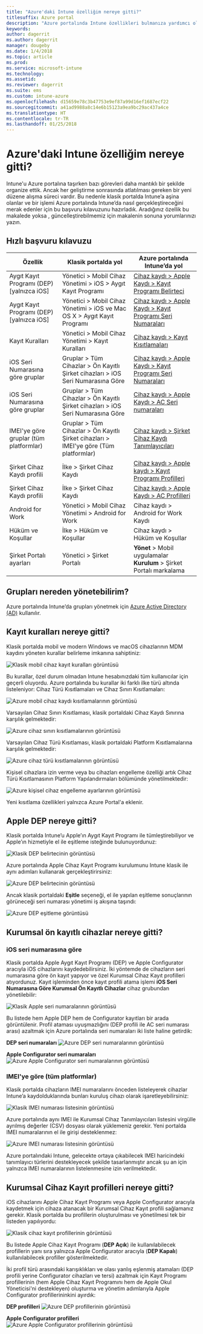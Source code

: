 ```yaml
---
title: "Azure'daki Intune özelliğim nereye gitti?"
titlesuffix: Azure portal
description: "Azure portalında Intune özellikleri bulmanıza yardımcı olur.”"
keywords: 
author: dagerrit
ms.author: dagerrit
manager: dougeby
ms.date: 1/4/2018
ms.topic: article
ms.prod: 
ms.service: microsoft-intune
ms.technology: 
ms.assetid: 
ms.reviewer: dagerrit
ms.suite: ems
ms.custom: intune-azure
ms.openlocfilehash: d15659e78c3b47753e9ef87a99d16ef1687ecf22
ms.sourcegitcommit: a41ad9988a8c14e6b15123a9ea9bc29ac437a4ce
ms.translationtype: HT
ms.contentlocale: tr-TR
ms.lasthandoff: 01/25/2018
---
```

# <a name="where-did-my-intune-feature-go-in-azure"></a>Azure'daki Intune özelliğim nereye gitti?
Intune'u Azure portalına taşırken bazı görevleri daha mantıklı bir şekilde organize ettik. Ancak her geliştirme sonrasında atlatılması gereken bir yeni düzene alışma süreci vardır. Bu nedenle klasik portalda Intune’a aşina olanlar ve bir işlemi Azure portalında Intune’da nasıl gerçekleştireceğini merak edenler için bu başvuru kılavuzunu hazırladık. Aradığınız özellik bu makalede yoksa , güncelleştirebilmemiz için makalenin sonuna yorumlarınızı yazın.
## <a name="quick-reference-guide"></a>Hızlı başvuru kılavuzu
|Özellik |Klasik portalda yol|Azure portalında Intune’da yol|
|------------|---------------|---------------|
|Aygıt Kayıt Programı (DEP) [yalnızca iOS]|Yönetici > Mobil Cihaz Yönetimi > iOS > Aygıt Kayıt Programı|[Cihaz kaydı > Apple Kaydı > Kayıt Programı Belirteci](#where-did-apple-dep-go) |
|Aygıt Kayıt Programı (DEP) [yalnızca iOS]| Yönetici > Mobil Cihaz Yönetimi > iOS ve Mac OS X > Aygıt Kayıt Programı |[Cihaz kaydı > Apple Kaydı > Kayıt Programı Seri Numaraları](#where-did-apple-dep-go) |
|Kayıt Kuralları |Yönetici > Mobil Cihaz Yönetimi > Kayıt Kuralları|[Cihaz kaydı > Kayıt Kısıtlamaları](#where-did-enrollment-rules-go) |
|iOS Seri Numarasına göre gruplar |Gruplar > Tüm Cihazlar > Ön Kayıtlı Şirket cihazları > iOS Seri Numarasına Göre|[Cihaz kaydı > Apple Kaydı > Kayıt Programı Seri Numaraları](#where-did-corporate-pre-enrolled-devices-go) |
|iOS Seri Numarasına göre gruplar |Gruplar > Tüm Cihazlar > Ön Kayıtlı Şirket cihazları > iOS Seri Numarasına Göre| [Cihaz kaydı > Apple Kaydı > AC Seri numaraları](#where-did-corporate-pre-enrolled-devices-go)|
|IMEI'ye göre gruplar (tüm platformlar)| Gruplar > Tüm Cihazlar > Ön Kayıtlı Şirket cihazları > IMEI'ye göre (Tüm platformlar) | [Cihaz kaydı > Şirket Cihaz Kaydı Tanımlayıcıları](#by-imei-all-platforms)|
| Şirket Cihaz Kaydı profili| İlke > Şirket Cihaz Kaydı | [Cihaz kaydı > Apple kaydı > Kayıt Programı Profilleri](#where-did-corporate-pre-enrolled-devices-go) |
| Şirket Cihaz Kaydı profili | İlke > Şirket Cihaz Kaydı | [Cihaz kaydı > Apple Kaydı > AC Profilleri](#where-did-corporate-pre-enrolled-devices-go) |
| Android for Work | Yönetici > Mobil Cihaz Yönetimi > Android for Work | Cihaz kaydı > Android for Work Kaydı |
| Hüküm ve Koşullar | İlke > Hüküm ve Koşullar | Cihaz kaydı > Hüküm ve Koşullar |
Şirket Portalı ayarları|Yönetici > Şirket Portalı|**Yönet** > Mobil uygulamalar<br> **Kurulum** > Şirket Portalı markalama


## <a name="where-do-i-manage-groups"></a>Grupları nereden yönetebilirim?
Azure portalında Intune’da grupları yönetmek için [Azure Active Directory (AD)](https://docs.microsoft.com/azure/active-directory/active-directory-groups-create-azure-portal) kullanılır.

## <a name="where-did-enrollment-rules-go"></a>Kayıt kuralları nereye gitti?
Klasik portalda mobil ve modern Windows ve macOS cihazlarının MDM kaydını yöneten kurallar belirleme imkanına sahiptiniz:

![Klasik mobil cihaz kayıt kuralları görüntüsü](./media/01-classic-rules.png)

Bu kurallar, özel durum olmadan Intune hesabınızdaki tüm kullanıcılar için geçerli oluyordu. Azure portalında bu kurallar iki farklı ilke türü altında listeleniyor: Cihaz Türü Kısıtlamaları ve Cihaz Sınırı Kısıtlamaları:

![Azure mobil cihaz kaydı kısıtlamalarının görüntüsü](./media/02-azure-enroll-restrictions.png)

Varsayılan Cihaz Sınırı Kısıtlaması, klasik portaldaki Cihaz Kaydı Sınırına karşılık gelmektedir:

![Azure cihaz sınırı kısıtlamalarının görüntüsü](./media/03-azure-device-limit.png)

Varsayılan Cihaz Türü Kısıtlaması, klasik portaldaki Platform Kısıtlamalarına karşılık gelmektedir:

![Azure cihaz türü kısıtlamalarının görüntüsü](./media/04-azure-platform-restrictions.png)

Kişisel cihazlara izin verme veya bu cihazları engelleme özelliği artık Cihaz Türü Kısıtlamasının Platform Yapılandırmaları bölümünde yönetilmektedir:

![Azure kişisel cihaz engelleme ayarlarının görüntüsü](./media/05-azure-personal-block.png)

Yeni kısıtlama özellikleri yalnızca Azure Portal'a eklenir.

## <a name="where-did-apple-dep-go"></a>Apple DEP nereye gitti?
Klasik portalda Intune’u Apple’ın Aygıt Kayıt Programı ile tümleştirebiliyor ve Apple’ın hizmetiyle el ile eşitleme isteğinde bulunuyordunuz:

![Klasik DEP belirtecinin görüntüsü](./media/06-classic-dep-token.png)

Azure portalında Apple Cihaz Kayıt Programı kurulumunu Intune klasik ile aynı adımları kullanarak gerçekleştirirsiniz:

![Azure DEP belirtecinin görüntüsü](./media/07-azure-dep-token.png)

Ancak klasik portaldaki **Eşitle** seçeneği, el ile yapılan eşitleme sonuçlarının görüneceği seri numarası yönetimi iş akışına taşındı:

![Azure DEP eşitleme görüntüsü](./media/08-azure-dep-sync.png)

## <a name="where-did-corporate-pre-enrolled-devices-go"></a>Kurumsal ön kayıtlı cihazlar nereye gitti?
### <a name="by-ios-serial-number"></a>iOS seri numarasına göre
Klasik portalda Apple Aygıt Kayıt Programı (DEP) ve Apple Configurator aracıyla iOS cihazlarını kaydedebilirsiniz. İki yöntemde de cihazların seri numarasına göre ön kayıt yapıyor ve özel Kurumsal Cihaz Kayıt profilleri atıyordunuz. Kayıt işleminden önce kayıt profili atama işlemi **iOS Seri Numarasına Göre Kurumsal Ön Kayıtlı Cihazlar** cihaz grubundan yönetilebilir:

![Klasik Apple seri numaralarının görüntüsü](./media/09-classic-apple-serials.png)

Bu listede hem Apple DEP hem de Configurator kayıtları bir arada görüntülenir. Profil ataması uyuşmazlığını (DEP profili ile AC seri numarası arası) azaltmak için Azure portalında seri numaraları iki liste haline getirdik:

**DEP seri numaraları**
![Azure DEP seri numaralarının görüntüsü](./media/10-azure-dep-serials.png)

**Apple Configurator seri numaraları**
![Azure Apple Configurator seri numaralarının görüntüsü](./media/11-azure-ac-serials.png)

### <a name="by-imei-all-platforms"></a>IMEI'ye göre (tüm platformlar)

Klasik portalda cihazların IMEI numaralarını önceden listeleyerek cihazlar Intune’a kaydolduklarında bunları kuruluş cihazı olarak işaretleyebilirsiniz:

![Klasik IMEI numarası listesinin görüntüsü](./media/12-classic-corp-imei.png)

Azure portalında aynı IMEI ile Kurumsal Cihaz Tanımlayıcıları listesini virgülle ayrılmış değerler (CSV) dosyası olarak yüklemeniz gerekir. Yeni portalda IMEI numaralarının el ile girişi desteklenmez:

![Azure IMEI numarası listesinin görüntüsü](./media/13-azure-corp-imei.png)

Azure portalındaki Intune, gelecekte ortaya çıkabilecek IMEI haricindeki tanımlayıcı türlerini destekleyecek şekilde tasarlanmıştır ancak şu an için yalnızca IMEI numaralarının listelenmesine izin verilmektedir.

## <a name="where-did-corporate-device-enrollment-profiles-go"></a>Kurumsal Cihaz Kayıt profilleri nereye gitti?
iOS cihazlarını Apple Cihaz Kayıt Programı veya Apple Configurator aracıyla kaydetmek için cihaza atanacak bir Kurumsal Cihaz Kayıt profili sağlamanız gerekir. Klasik portalda bu profillerin oluşturulması ve yönetilmesi tek bir listeden yapılıyordu:

![Klasik cihaz kayıt profillerinin görüntüsü](./media/14-classic-corp-profiles.png)

Bu listede Apple Cihaz Kayıt Programı (**DEP Açık**) ile kullanılabilecek profillerin yanı sıra yalnızca Apple Configurator aracıyla (**DEP Kapalı**) kullanılabilecek profiller gösterilmektedir.

İki profil türü arasındaki karışıklıkları ve olası yanlış eşlenmiş atamaları (DEP profili yerine Configurator cihazları ve tersi) azaltmak için Kayıt Programı profillerinin (hem Apple Cihaz Kayıt Programını hem de Apple Okul Yöneticisi'ni destekleyen) oluşturma ve yönetim adımlarıyla Apple Configurator profillerininkini ayırdık:

**DEP profilleri**
![Azure DEP profillerinin görüntüsü](./media/15-azure-dep-profiles.png)

**Apple Configurator profilleri**
![Azure Apple Configurator profillerinin görüntüsü](./media/16-azure-ac-profiles.png)
